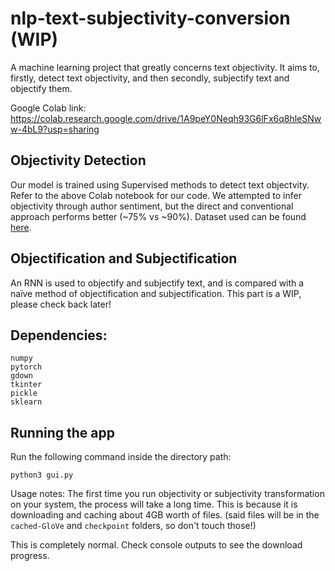 # nlp-text-subjectivity-conversion (WIP)

A machine learning project that greatly concerns text objectivity. It aims to, firstly, detect text objectivity, and then secondly, subjectify text and objectify them.

Google Colab link: https://colab.research.google.com/drive/1A9peY0Neqh93G6lFx6q8hleSNww-4bL9?usp=sharing

## Objectivity Detection
Our model is trained using Supervised methods to detect text objectvity. Refer to the above Colab notebook for our code. We attempted to infer objectivity through author sentiment, but the direct and conventional approach performs better (~75% vs ~90%). Dataset used can be found [here](http://www.cs.cornell.edu/people/pabo/movie-review-data/).

## Objectification and Subjectification
An RNN is used to objectify and subjectify text, and is compared with a naïve method of objectification and subjectification. This part is a WIP, please check back later!

## Dependencies:

```
numpy
pytorch
gdown
tkinter
pickle
sklearn
```
## Running the app
Run the following command inside the directory path:
```
python3 gui.py
```
Usage notes: The first time you run objectivity or subjectivity transformation on your system, the process will take a long time. This is because it is downloading and caching about 4GB worth of files. (said files will be in the `cached-GloVe` and `checkpoint` folders, so don't touch those!)

This is completely normal. Check console outputs to see the download progress.
